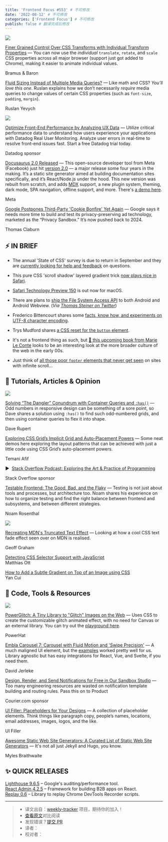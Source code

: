 ```yaml
---
title: 'Frontend Focus #553' # 不可修改
date: '2022-08-12' # 不可修改
categories: ['Frontend Focus'] # 不可修改
publish: false # 翻译完成后修改
---
```


[![](https://res.cloudinary.com/cpress/image/upload/w_1280,e_sharpen:60/v1659523223/fmsn6viyan9lltfb3gcp.png)](https://frontendfoc.us/link/127054/web)

<!--以上是预览信息，图片一张或限制百字左右，前者优先，全文请使用二级及以下标题-->
<!-- more -->

[Finer Grained Control Over CSS Transforms with Individual Transform Properties](https://frontendfoc.us/link/127054/web "web.dev") — You can now use the _individual_ `translate`, `rotate`, and `scale` CSS properties across all major browser (support just got added to Chrome), making it easier to animate individual values.

Bramus & Baron

[Fluid Sizing Instead of Multiple Media Queries?](https://frontendfoc.us/link/127071/web "www.smashingmagazine.com") — Like math and CSS? _You’ll love this one_. Ruslan explains how we don’t necessarily _require_ media queries to change values of certain CSS properties (such as `font-size`, `padding`, `margin`).

Ruslan Yevych

[![](https://copm.s3.amazonaws.com/cdb3f848.png)](https://frontendfoc.us/link/127055/web)

[Optimize Front-End Performance by Analyzing UX Data](https://frontendfoc.us/link/127055/web "www.datadoghq.com") — Utilize critical performance data to understand how users experience your applications with Datadog Real User Monitoring. Analyze user errors in real-time to resolve front-end issues fast. Start a free Datadog trial today.

Datadog sponsor

[Docusaurus 2.0 Released](https://frontendfoc.us/link/127056/web "docusaurus.io") — This open-source developer tool from Meta (Facebook) just hit [version 2.0](https://frontendfoc.us/link/127057/web) — a major release some four years in the making. It’s a static site generator aimed at building documentation sites specifically, and it’s React/Node.js under the hood. This new version was rebuilt from scratch, and adds [MDX](https://frontendfoc.us/link/127058/web) support, a new plugin system, theming, dark mode, SPA navigation, offline support, and more. There's [a demo here](https://frontendfoc.us/link/127059/web).

Meta

[Google Postpones Third-Party 'Cookie Bonfire' Yet Again](https://frontendfoc.us/link/127060/web "www.theregister.com") — Google says it needs more time to build and test its privacy-preserving ad technology, marketed as the “Privacy Sandbox.” It’s now pushed back to 2024.

Thomas Claburn

## **⚡️ IN BRIEF**

*   The annual 'State of CSS' survey is due to return in September and they are [currently looking for help and feedback](https://frontendfoc.us/link/127061/web) on questions.
    
*   This pure CSS 'scroll shadow' layered gradient trick [now plays nice in Safari](https://frontendfoc.us/link/127062/web).
    
*   [Safari Technology Preview 150](https://frontendfoc.us/link/127063/web) is out now for macOS.
    
*   There are plans to [ship the File System Access API](https://frontendfoc.us/link/127064/web) to both Android and Android Webview. (_Via [Thomas Steiner on Twitter](https://frontendfoc.us/link/127065/web)_)
    
*   Frederico Bittencourt shares some [facts, know how, and experiments on UTF-8 character encoding](https://frontendfoc.us/link/127066/web).
    
*   Trys Mudford shares [a CSS reset for the `button` element](https://frontendfoc.us/link/127067/web).
    
*   It's not a frontend thing as such, but [📗 this upcoming book from Marie Le Conte](https://frontendfoc.us/link/127068/web) looks to be an interesting look at the more broader culture of the web in the early 00s.
    
*   Just think of [all those poor `footer` elements that never get seen](https://frontendfoc.us/link/127069/web) on sites with infinite scroll...
    

## 📙 **Tutorials, Articles & Opinion**

[![](https://res.cloudinary.com/cpress/image/upload/w_1280,e_sharpen:60/v1659528800/dwhzloqv4dwvtnempdga.png)](https://frontendfoc.us/link/127070/web)

[Solving “The Dangler” Conundrum with Container Queries and `:has()`](https://frontendfoc.us/link/127070/web "daverupert.com") — Odd numbers in responsive design can be something of a sore point, so Dave shares a solution using `:has()` to find such odd-numbered grids, and then using container queries to flex it into shape.

Dave Rupert

[Exploring CSS Grid’s Implicit Grid and Auto-Placement Powers](https://frontendfoc.us/link/127072/web "css-tricks.com") — Some neat demos here exploring the layout patterns that can be achieved with just a little code using CSS Grid’s auto-placement powers.

Temani Afif

▶  [Stack Overflow Podcast: Exploring the Art & Practice of Programming](https://frontendfoc.us/link/127073/web "stackoverflow.blog")

Stack Overflow sponsor

[Testable Frontend: The Good, Bad, and the Flaky](https://frontendfoc.us/link/127074/web "www.smashingmagazine.com") — Testing is not just about tools and processes, but architecture too. Noam shares his experience on how to organize testing and find the right balance between frontend and subsystems, and between different strategies.

Noam Rosenthal

[![](https://res.cloudinary.com/cpress/image/upload/w_1280,e_sharpen:60/v1659534902/mzb0sazjoywqgc7q3yg4.png)](https://frontendfoc.us/link/127096/web)

[Recreating MDN's Truncated Text Effect](https://frontendfoc.us/link/127096/web "css-tricks.com") — Looking at how a cool CSS text fade effect seen over on MDN is realised.

Geoff Graham

[Detecting CSS Selector Support with JavaScript](https://frontendfoc.us/link/127075/web)  
Matthias Ott

[How to Add a Subtle Gradient on Top of an Image using CSS](https://frontendfoc.us/link/127076/web)  
Yan Cui

## 🔧 **Code, Tools & Resources**

[![](https://res.cloudinary.com/cpress/image/upload/w_1280,e_sharpen:60/v1659527782/aujb5rntbbrjnhs1lqiz.png)](https://frontendfoc.us/link/127078/web)

[PowerGlitch: A Tiny Library to "Glitch" Images on the Web](https://frontendfoc.us/link/127078/web "7ph.github.io") — Uses CSS to create the customizable glitch animated effect, with no need for Canvas or an external library. You can try out the [playground here](https://frontendfoc.us/link/127079/web).

PowerHat

[Embla Carousel 7: Carousel with Fluid Motion and 'Swipe Precision'](https://frontendfoc.us/link/127082/web "www.embla-carousel.com") — A much maligned UI element, but the [examples](https://frontendfoc.us/link/127083/web) worked pretty well for us. Library agnostic but has easy integrations for React, Vue, and Svelte, if you need them.

David Jerleke

[Design, Render, and Send Notifications for Free in Our Sandbox Studio](https://frontendfoc.us/link/127081/web "www.courier.com") — Too many engineering resources are wasted on notification template building and routing rules. Pass this on to Product

Courier.com sponsor

[UI Filler: Placeholders for Your Designs](https://frontendfoc.us/link/127080/web "www.uifiller.com") — A collection of placeholder elements. Think things like paragraph copy, people’s names, locations, email addresses, images, logos, and the like.

UI Filler

[Awesome Static Web Site Generators: A Curated List of Static Web Site Generators](https://frontendfoc.us/link/127084/web "github.com") — It's not all just Jekyll and Hugo, you know.

Myles Braithwaite

## ✨ **QUICK RELEASES**

[Lighthouse 9.6.5](https://frontendfoc.us/link/127087/web) – Google's auditing/performance tool.  
[React Admin 4.2.5](https://frontendfoc.us/link/127092/web) – Framework for building B2B apps on React.  
[Replay 0.6](https://frontendfoc.us/link/127093/web) – Library to replay Chrome DevTools Recorder scripts.

---
> * 译文出自：[weekly-tracker](https://github.com/FEDarling/weekly-tracker) 项目，期待你的加入！
> * [查看原文](https://frontendfoc.us/issues/553)对比阅读
> * 发现错误？[提交 PR](https://github.com/FEDarling/weekly-tracker/blob/main/weeklys/frontend_focus/553)
> * 译者：
> * 校对者：
